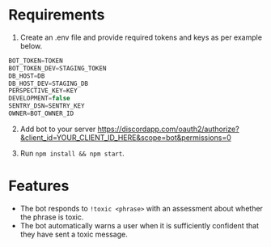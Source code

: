 # Requirements

1. Create an .env file and provide required tokens and keys as per example below.

```js
BOT_TOKEN=TOKEN
BOT_TOKEN_DEV=STAGING_TOKEN
DB_HOST=DB
DB_HOST_DEV=STAGING_DB
PERSPECTIVE_KEY=KEY
DEVELOPMENT=false
SENTRY_DSN=SENTRY_KEY
OWNER=BOT_OWNER_ID
```

2. Add bot to your server https://discordapp.com/oauth2/authorize?&client_id=YOUR_CLIENT_ID_HERE&scope=bot&permissions=0

3. Run `npm install && npm start`.

# Features

* The bot responds to `!toxic <phrase>` with an assessment about whether the phrase is toxic.
* The bot automatically warns a user when it is sufficiently confident that they have sent a toxic message.
